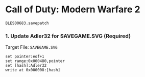 #  Call of Duty: Modern Warfare 2 

`BLES00683.savepatch`

### 1. Update Adler32 for SAVEGAME.SVG (Required)

Target File: `SAVEGAME.SVG`

```
set pointer:eof+1
set range:0x000480,pointer
set [hash]:Adler32
write at 0x000008:[hash]
```

